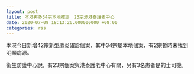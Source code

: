 ```yaml
---
layout: post
title: 本港再多34宗本地確診　23宗涉港泰護老中心
date: 2020-07-09 18:13:26.000000000 +08:00
categories: rss
---
```


本港今日新增42宗新型肺炎確診個案，其中34宗屬本地個案，有2宗暫時未找到明顯病源。

衞生防護中心說，有23宗個案與港泰護老中心有關，另有3名患者是的士司機。
